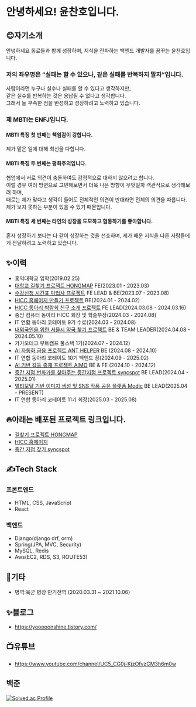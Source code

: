 # 안녕하세요! 윤찬호입니다.
## 😊자기소개
안녕하세요 동료들과 함께 성장하며, 지식을 전파하는 백엔드 개발자를 꿈꾸는 윤찬호입니다.

### 저의 좌우명은 “실패는 할 수 있으나, 같은 실패를 반복하지 말자”입니다.
사람이라면 누구나 실수나 실패를 할 수 있다고 생각하지만, <br>
같은 실수를 반복하는 것은 용납될 수 없다고 생각합니다.<br>
그래서 늘 부족한 점을 반성하고 성장하려고 노력하고 있습니다.

### 제 MBTI는 ENFJ입니다.
#### MBTI 특징 첫 번째는 책임감이 강합니다. 
제가 맡은 일에 대해 최선을 다합니다.
#### MBTI 특징 두 번째는 평화주의입니다. 
협업에서 서로 의견이 충돌하여도 감정적으로 대하지 않으려고 합니다. <br>
이럴 경우 여러 방면으로 고민해보면서 더욱 나은 방향이 무엇일까 객관적으로 생각해보려 하며, <br>
때로는 제가 맞다고 생각이 들어도 전체적인 의견이 반대라면 전체의 의견을 따릅니다. <br>
제가 보지 못하는 부분이 있을 수 있기 때문입니다.  
#### MBTI 특징 세 번째는 타인의 성장을 도모하고 협동하기를 좋아합니다. 
혼자 성장하기 보다는 다 같이 성장하는 것을 선호하며, 제가 배운 지식을 다른 사람들에게 전달하려고 노력하고 있습니다.



## ✨이력
* 홍익대학교 입학(2019.02.25)
* [대학교 길찾기 프로젝트 HONGMAP](https://github.com/yooooonshine/2023-B1H4-HongikMap) FE(2023.01 - 2023.03)
* [수강신청 시간표 마법사 프로젝트](https://github.com/HICC-Presentation-Contest/O5) FE LEAD & BE(2023.07 - 2023.08)
* [HICC 홈페이지 만들기 프로젝트](https://github.com/HICC-REBOOT/HICC-REBOOT-Backend) BE(2024.01 - 2024.02)
* [HICC 동아리 박람회 친구 소개 프로젝트](https://github.com/yooooonshine/HongikClubFairProject) FE LEAD(2024.03.08 - 2024.03.16)
* 중앙 컴퓨터 동아리 HICC 회장 및 학술부장(2024.03 - 2024.08)
* IT 연합 동아리 코테이토 9기 수료(2024.03 - 2024.08)
* [내외국인을 위한 서울시 약국 찾기 프로젝트](https://github.com/Seoul-Pharmacy/seoul_Pharmacy_Backend) BE & TEAM LEADER(2024.04.08 - 2024.05.10)
* 카카오테크 부트캠프 풀스택 1기(2024.07 - 2024.12)
* [AI 자동화 금융 프로젝트 ANT HELPER](https://github.com/KakaoTech-14/ant-helper-backend) BE (2024.08 - 2024.10)
* IT 연합 동아리 코테이토 10기 백엔드 장(2024.09 - 2025.02)
* [AI 기반 갈등 중재 프로젝트 AIMO](https://github.com/KTB16Team) BE & FE (2024.10 - 2024.12)
* [중간 지점 번화가를 찾아주는 중간지점 프로젝트 syncspot](https://github.com/IT-Cotato/9th-Midpoint-BE) BE LEAD(2024.04 - 2025.01)
* [멀티모달 기반 이미지 생성 및 SNS 작품 공유 플랫폼 Modic](https://github.com/Modic-2025/modic_backend) BE LEAD(2025.04 - PRESENT)
* IT 연합 동아리 코테이토 11기 회장(2025.03 - 2025.08)

## 🔥아래는 배포된 프로젝트 링크입니다.
* [길찾기 프로젝트 HONGMAP](https://hongikmap2023.pythonanywhere.com/)
* [HICC 홈페이지](https://hicc.co.kr/)
* [중간 지점 찾기 syncspot](https://www.syncspot.kr/)
## ✍️Tech Stack
### 프론트엔드
* HTML, CSS, JavaScript
* React

### 백엔드
* Django(django drf, orm)
* Spring(JPA, MVC, Security)
* MySQL, Redis
* Aws(EC2, RDS, S3, ROUTE53)

## 🎸기타
* 병역:육군 병장 만기전역 (2020.03.31 ~ 2021.10.06)

## ✨블로그
* https://yooooonshine.tistory.com/

## 📺유튜브
* https://www.youtube.com/channel/UC5_CG0j-KjzOfvzCM3h6m0w

## 백준
[![Solved.ac Profile](http://mazassumnida.wtf/api/v2/generate_badge?boj=hl3470)](https://solved.ac/hl3470/)
